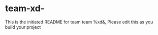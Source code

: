 # team-xd-
This is the initiated README for team team %xd&amp;, Please edit this as you build your project
